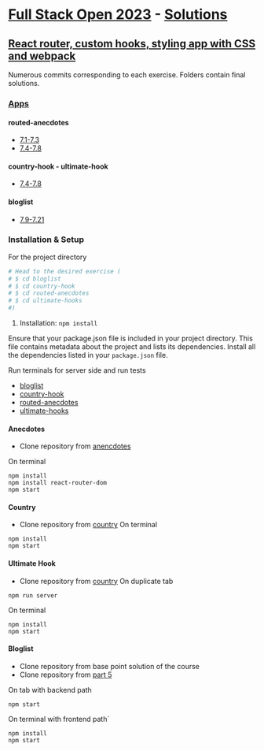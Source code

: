 # [Full Stack Open 2023](https://fullstackopen.com/en/) - [Solutions](https://github.com/z1skgr/FullOpenStack2023/tree/main/Part%207)

## [React router, custom hooks, styling app with CSS and webpack](https://fullstackopen.com/en/part7)
Numerous commits corresponding to each exercise. Folders contain final solutions.


### [Apps](https://github.com/z1skgr/FullOpenStack2023/tree/main/Part%207)
#### routed-anecdotes
* [7.1-7.3](https://fullstackopen.com/en/part7/react_router#exercises-7-1-7-3)
* [7.4-7.8](https://fullstackopen.com/en/part7/custom_hooks#exercises-7-4-7-8)

#### country-hook - ultimate-hook
* [7.4-7.8](https://fullstackopen.com/en/part7/custom_hooks#exercises-7-4-7-8)


#### bloglist
* [7.9-7.21](https://fullstackopen.com/en/part7/exercises_extending_the_bloglist#exercises-7-9-7-21)


###  Installation & Setup 

For the project directory

```bash
# Head to the desired exercise (
# $ cd bloglist 
# $ cd country-hook
# $ cd routed-anecdotes
# $ cd ultimate-hooks
#)

```

1. Installation: `npm install`

Ensure that your package.json file is included in your project directory. This file contains metadata about the project and lists its dependencies.
Install all the dependencies listed in your `package.json` file.

Run terminals for server side and run tests
* [bloglist](https://github.com/z1skgr/FullOpenStack2023/tree/main/Part%207/bloglist)
* [country-hook](https://github.com/z1skgr/FullOpenStack2023/tree/main/Part%207/country-hook)
* [routed-anecdotes](https://github.com/z1skgr/FullOpenStack2023/tree/main/Part%207/routed-anecdotes)
* [ultimate-hooks](https://github.com/z1skgr/FullOpenStack2023/tree/main/Part%207/ultimate-hooks)



#### Anecdotes
* Clone repository from [anencdotes](https://github.com/fullstack-hy2020/routed-anecdotes) 

On terminal
```
npm install
npm install react-router-dom
npm start
```

#### Country
* Clone repository from [country](https://github.com/fullstack-hy2020/country-hook)
On terminal
```
npm install
npm start
```


#### Ultimate Hook
* Clone repository from [country](https://github.com/fullstack-hy2020/ultimate-hooks)
On duplicate tab
```
npm run server
```

On terminal
```
npm install
npm start
```

#### Bloglist
* Clone repository from base point solution of the course
* Clone repository from [part 5](https://github.com/fullstack-hy2020/ultimate-hooks)

On tab with backend path
```
npm start
```

On terminal with frontend path`
```
npm install
npm start
```


